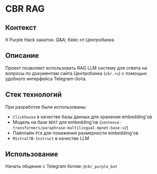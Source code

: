 # CBR RAG
## Контекст
It Purple Hack хакатон. Q&A; Кейс от Центробанка

## Описание
Проект позволяет использовать RAG LLM систему для ответа на вопросы по документам сайта Центробанка (`cbr.ru`) с помощью удобного интерфейса Telegram-бота.

## Стек технологий
При разработке были использованы:
- `Clickhouse` в качестве базы данных для хранения embedding'ов
- Модель на базе `BERT` для embedding'ов (`sentence-transformers/paraphrase-multilingual-mpnet-base-v2`)
- Пайплайн `PCA` для понижения размерности embedding'ов
- `Mistral7B-Instruct` в качестве LLM

## Использование
Начать общение с Telegram ботом: `@cbr_purple_bot`
